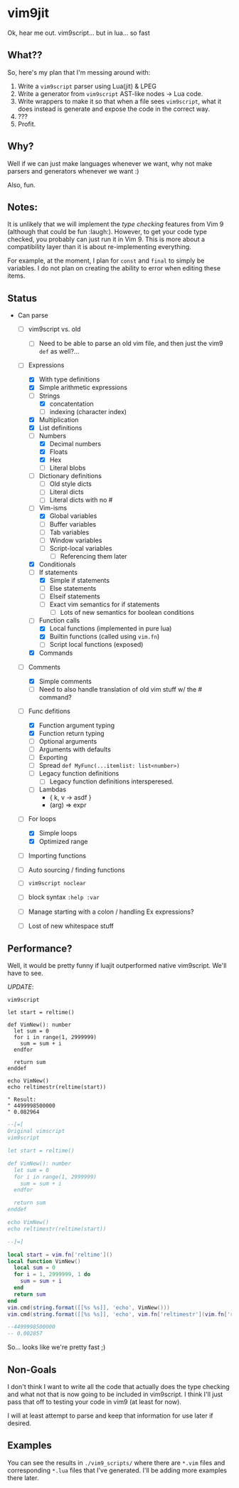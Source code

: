 # vim9jit

Ok, hear me out. vim9script... but in lua... so fast

## What??

So, here's my plan that I'm messing around with:

1. Write a `vim9script` parser using Lua(jit) & LPEG
2. Write a generator from `vim9script` AST-like nodes -> Lua code.
3. Write wrappers to make it so that when a file sees `vim9script`, what it does instead is generate and expose the code in the correct way.
4. ???
5. Profit.

## Why?

Well if we can just make languages whenever we want, why not make parsers and generators whenever we want :)

Also, fun.

## Notes:

It is unlikely that we will implement the _type checking_ features from Vim 9 (although that could be fun :laugh:).
However, to get your code type checked, you probably can just run it in Vim 9. This is more about a compatibility layer than it is about re-implementing everything.

For example, at the moment, I plan for `const` and `final` to simply be variables. I do not plan on creating the ability to error when editing these items.

## Status

- Can parse
    - [ ] vim9script vs. old
        - [ ] Need to be able to parse an old vim file, and then just the vim9 `def` as well?...
    - [ ] Expressions
        - [x] With type definitions
        - [x] Simple arithmetic expressions
        - [ ] Strings
            - [x] concatentation
            - [ ] indexing (character index)
        - [x] Multiplication
        - [x] List definitions
        - [ ] Numbers
            - [x] Decimal numbers
            - [x] Floats
            - [x] Hex
            - [ ] Literal blobs
        - [ ] Dictionary definitions
            - [ ] Old style dicts
            - [ ] Literal dicts
            - [ ] Literal dicts with no #
        - [ ] Vim-isms
            - [x] Global variables
            - [ ] Buffer variables
            - [ ] Tab variables
            - [ ] Window variables
            - [ ] Script-local variables
                - [ ] Referencing them later
        - [x] Conditionals
        - [ ] If statements
            - [x] Simple if statements
            - [ ] Else statements
            - [ ] Elseif statements
            - [ ] Exact vim semantics for if statements
                - [ ] Lots of new semantics for boolean conditions
        - [ ] Function calls
            - [x] Local functions (implemented in pure lua)
            - [x] Builtin functions (called using `vim.fn`)
            - [ ] Script local functions (exposed)
        - [x] Commands
    - [ ] Comments
        - [x] Simple comments
        - [ ] Need to also handle translation of old vim stuff w/ the # command?
    - [ ] Func defitions
        - [x] Function argument typing
        - [x] Function return typing
        - [ ] Optional arguments
        - [ ] Arguments with defaults
        - [ ] Exporting
        - [ ] Spread `def MyFunc(...itemlist: list<number>)`
        - [ ] Legacy function definitions
            - [ ] Legacy function definitions intersperesed.
        - [ ] Lambdas
            - { k, v -> asdf }
            - (arg) => expr
    - [ ] For loops
        - [x] Simple loops
        - [x] Optimized range
    - [ ] Importing functions
    - [ ] Auto sourcing / finding functions
    - [ ] `vim9script noclear`
    - [ ] block syntax `:help :var`
    - [ ] Manage starting with a colon / handling Ex expressions?
    - [ ] Lost of new whitespace stuff


## Performance?

Well, it would be pretty funny if luajit outperformed native vim9script. We'll have to see.

*UPDATE*:

```vim
vim9script

let start = reltime()

def VimNew(): number
  let sum = 0
  for i in range(1, 2999999)
    sum = sum + i
  endfor

  return sum
enddef

echo VimNew()
echo reltimestr(reltime(start))

" Result:
" 4499998500000
" 0.082964
```

```lua
--[=[
Original vimscript
vim9script

let start = reltime()

def VimNew(): number
  let sum = 0
  for i in range(1, 2999999)
    sum = sum + i
  endfor

  return sum
enddef

echo VimNew()
echo reltimestr(reltime(start))

--]=]

local start = vim.fn['reltime']()
local function VimNew()
  local sum = 0
  for i = 1, 2999999, 1 do
    sum = sum + i
  end
  return sum
end
vim.cmd(string.format([[%s %s]], 'echo', VimNew()))
vim.cmd(string.format([[%s %s]], 'echo', vim.fn['reltimestr'](vim.fn['reltime'](start))))

--4499998500000
-- 0.002857
```


So... looks like we're pretty fast ;)

## Non-Goals

I don't think I want to write all the code that actually does the type checking and what not that is now going to be included in vim9script. I think I'll just pass that off to testing your code in vim9 (at least for now).

I will at least attempt to parse and keep that information for use later if desired.

## Examples

You can see the results in `./vim9_scripts/` where there are `*.vim` files and corresponding `*.lua` files that I've generated. I'll be adding more examples there later.

